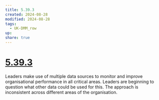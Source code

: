 ```yaml
---
title: 5.39.3
created: 2024-08-28
modified: 2024-08-28
tags:
  - UK-DMM_row
up: 
share: true
---
```

# [5.39.3](5.39.3.md)

Leaders make use of multiple data sources to monitor and improve organisational performance in all critical areas. Leaders are beginning to question what other data could be used for this. The approach is inconsistent across different areas of the organisation.
